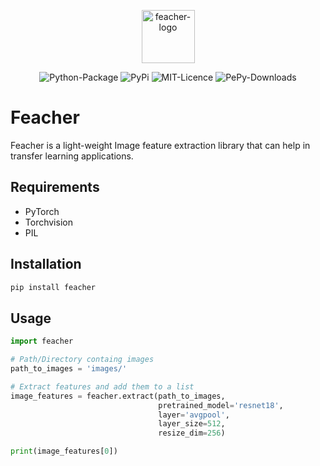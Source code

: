<p align="center">
    <img src="https://github.com/qpochlabs/feacher/blob/main/assets/logo.png" width="85" alt="feacher-logo"/>
</p>

<p align="center">
    <img src="https://github.com/qpochlabs/feacher/workflows/Python%20package/badge.svg" alt="Python-Package"/>
    <img src="https://badge.fury.io/py/feacher.svg" alt="PyPi"/>
    <img src="https://img.shields.io/badge/License-MIT-blue.svg" alt="MIT-Licence"/>
    <img src="https://pepy.tech/badge/feacher/month" alt="PePy-Downloads"/>
</p>

# Feacher
Feacher is a light-weight Image feature extraction library that can help in transfer learning applications.

## Requirements
-   PyTorch
-   Torchvision
-   PIL

## Installation
```python
pip install feacher
```

## Usage
```python
import feacher

# Path/Directory containg images 
path_to_images = 'images/'

# Extract features and add them to a list
image_features = feacher.extract(path_to_images,
                                 pretrained_model='resnet18',
                                 layer='avgpool',
                                 layer_size=512,
                                 resize_dim=256)

print(image_features[0])
```